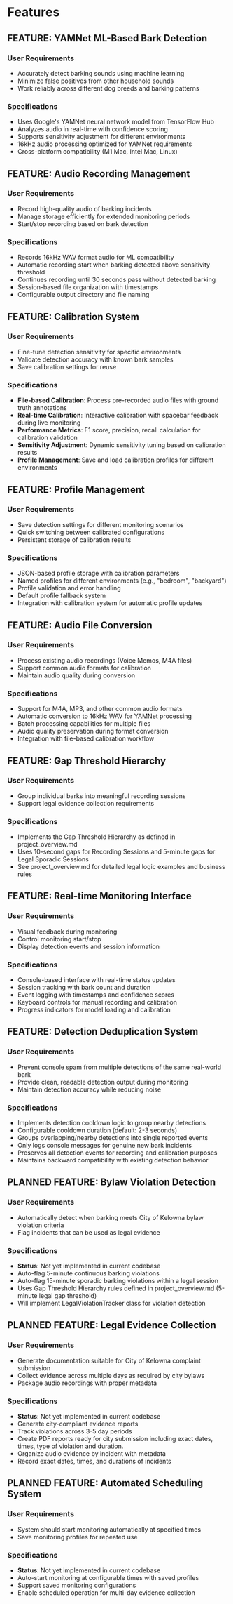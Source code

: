 # Features

## FEATURE: YAMNet ML-Based Bark Detection
### User Requirements
- Accurately detect barking sounds using machine learning
- Minimize false positives from other household sounds
- Work reliably across different dog breeds and barking patterns
### Specifications
- Uses Google's YAMNet neural network model from TensorFlow Hub
- Analyzes audio in real-time with confidence scoring
- Supports sensitivity adjustment for different environments
- 16kHz audio processing optimized for YAMNet requirements
- Cross-platform compatibility (M1 Mac, Intel Mac, Linux)

## FEATURE: Audio Recording Management
### User Requirements
- Record high-quality audio of barking incidents
- Manage storage efficiently for extended monitoring periods
- Start/stop recording based on bark detection
### Specifications
- Records 16kHz WAV format audio for ML compatibility
- Automatic recording start when barking detected above sensitivity threshold
- Continues recording until 30 seconds pass without detected barking
- Session-based file organization with timestamps
- Configurable output directory and file naming

## FEATURE: Calibration System
### User Requirements
- Fine-tune detection sensitivity for specific environments
- Validate detection accuracy with known bark samples
- Save calibration settings for reuse
### Specifications
- **File-based Calibration**: Process pre-recorded audio files with ground truth annotations
- **Real-time Calibration**: Interactive calibration with spacebar feedback during live monitoring
- **Performance Metrics**: F1 score, precision, recall calculation for calibration validation
- **Sensitivity Adjustment**: Dynamic sensitivity tuning based on calibration results
- **Profile Management**: Save and load calibration profiles for different environments

## FEATURE: Profile Management
### User Requirements
- Save detection settings for different monitoring scenarios
- Quick switching between calibrated configurations
- Persistent storage of calibration results
### Specifications
- JSON-based profile storage with calibration parameters
- Named profiles for different environments (e.g., "bedroom", "backyard")
- Profile validation and error handling
- Default profile fallback system
- Integration with calibration system for automatic profile updates

## FEATURE: Audio File Conversion
### User Requirements
- Process existing audio recordings (Voice Memos, M4A files)
- Support common audio formats for calibration
- Maintain audio quality during conversion
### Specifications
- Support for M4A, MP3, and other common audio formats
- Automatic conversion to 16kHz WAV for YAMNet processing
- Batch processing capabilities for multiple files
- Audio quality preservation during format conversion
- Integration with file-based calibration workflow

## FEATURE: Gap Threshold Hierarchy
### User Requirements
- Group individual barks into meaningful recording sessions
- Support legal evidence collection requirements
### Specifications
- Implements the Gap Threshold Hierarchy as defined in project_overview.md
- Uses 10-second gaps for Recording Sessions and 5-minute gaps for Legal Sporadic Sessions
- See project_overview.md for detailed legal logic examples and business rules

## FEATURE: Real-time Monitoring Interface
### User Requirements
- Visual feedback during monitoring
- Control monitoring start/stop
- Display detection events and session information
### Specifications
- Console-based interface with real-time status updates
- Session tracking with bark count and duration
- Event logging with timestamps and confidence scores
- Keyboard controls for manual recording and calibration
- Progress indicators for model loading and calibration

## FEATURE: Detection Deduplication System
### User Requirements
- Prevent console spam from multiple detections of the same real-world bark
- Provide clean, readable detection output during monitoring
- Maintain detection accuracy while reducing noise
### Specifications
- Implements detection cooldown logic to group nearby detections
- Configurable cooldown duration (default: 2-3 seconds)
- Groups overlapping/nearby detections into single reported events
- Only logs console messages for genuine new bark incidents
- Preserves all detection events for recording and calibration purposes
- Maintains backward compatibility with existing detection behavior

## PLANNED FEATURE: Bylaw Violation Detection
### User Requirements
- Automatically detect when barking meets City of Kelowna bylaw violation criteria
- Flag incidents that can be used as legal evidence
### Specifications
- **Status**: Not yet implemented in current codebase
- Auto-flag 5-minute continuous barking violations
- Auto-flag 15-minute sporadic barking violations within a legal session
- Uses Gap Threshold Hierarchy rules defined in project_overview.md (5-minute legal gap threshold)
- Will implement LegalViolationTracker class for violation detection

## PLANNED FEATURE: Legal Evidence Collection
### User Requirements
- Generate documentation suitable for City of Kelowna complaint submission
- Collect evidence across multiple days as required by city bylaws
- Package audio recordings with proper metadata
### Specifications
- **Status**: Not yet implemented in current codebase
- Generate city-compliant evidence reports
- Track violations across 3-5 day periods
- Create PDF reports ready for city submission including exact dates, times, type of violation and duration.
- Organize audio evidence by incident with metadata
- Record exact dates, times, and durations of incidents

## PLANNED FEATURE: Automated Scheduling System
### User Requirements
- System should start monitoring automatically at specified times
- Save monitoring profiles for repeated use
### Specifications
- **Status**: Not yet implemented in current codebase
- Auto-start monitoring at configurable times with saved profiles
- Support saved monitoring configurations
- Enable scheduled operation for multi-day evidence collection